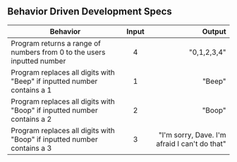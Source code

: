 ## Behavior Driven Development Specs
| Behavior                                                                 | Input| Output|
| -----------------------------------------------------                    |:----:| -----:|
| Program returns a range of numbers from 0 to the users inputted number   | 4    |"0,1,2,3,4"|
| Program replaces all digits with "Beep" if inputted number contains a 1  | 1    | "Beep"    |
| Program replaces all digits with "Boop" if inputted number contains a 2  | 2    | "Boop" |
| Program replaces all digits with "Boop" if inputted number contains a 3  | 3    | "I'm sorry, Dave. I'm afraid I can't do that"|


